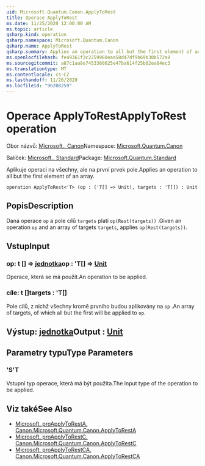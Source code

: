 ```yaml
---
uid: Microsoft.Quantum.Canon.ApplyToRest
title: Operace ApplyToRest
ms.date: 11/25/2020 12:00:00 AM
ms.topic: article
qsharp.kind: operation
qsharp.namespace: Microsoft.Quantum.Canon
qsharp.name: ApplyToRest
qsharp.summary: Applies an operation to all but the first element of an array.
ms.openlocfilehash: fe49361f3c2259960eaa58d47df9b69b30b572a8
ms.sourcegitcommit: a87c1aa8e7453360025e47ba614f25b02ea84ec3
ms.translationtype: MT
ms.contentlocale: cs-CZ
ms.lasthandoff: 11/26/2020
ms.locfileid: "96208259"
---
```

# <a name="applytorest-operation"></a><span data-ttu-id="3b2bb-102">Operace ApplyToRest</span><span class="sxs-lookup"><span data-stu-id="3b2bb-102">ApplyToRest operation</span></span>

<span data-ttu-id="3b2bb-103">Obor názvů: [Microsoft.. Canon](xref:Microsoft.Quantum.Canon)</span><span class="sxs-lookup"><span data-stu-id="3b2bb-103">Namespace: [Microsoft.Quantum.Canon](xref:Microsoft.Quantum.Canon)</span></span>

<span data-ttu-id="3b2bb-104">Balíček: [Microsoft.. Standard](https://nuget.org/packages/Microsoft.Quantum.Standard)</span><span class="sxs-lookup"><span data-stu-id="3b2bb-104">Package: [Microsoft.Quantum.Standard](https://nuget.org/packages/Microsoft.Quantum.Standard)</span></span>


<span data-ttu-id="3b2bb-105">Aplikuje operaci na všechny, ale na první prvek pole.</span><span class="sxs-lookup"><span data-stu-id="3b2bb-105">Applies an operation to all but the first element of an array.</span></span>

```qsharp
operation ApplyToRest<'T> (op : ('T[] => Unit), targets : 'T[]) : Unit
```


## <a name="description"></a><span data-ttu-id="3b2bb-106">Popis</span><span class="sxs-lookup"><span data-stu-id="3b2bb-106">Description</span></span>

<span data-ttu-id="3b2bb-107">Daná operace `op` a pole cílů `targets` platí `op(Rest(targets))` .</span><span class="sxs-lookup"><span data-stu-id="3b2bb-107">Given an operation `op` and an array of targets `targets`, applies `op(Rest(targets))`.</span></span>

## <a name="input"></a><span data-ttu-id="3b2bb-108">Vstup</span><span class="sxs-lookup"><span data-stu-id="3b2bb-108">Input</span></span>

### <a name="op--t--unit"></a><span data-ttu-id="3b2bb-109">op: t [] => [jednotka](xref:microsoft.quantum.lang-ref.unit)</span><span class="sxs-lookup"><span data-stu-id="3b2bb-109">op : 'T[] => [Unit](xref:microsoft.quantum.lang-ref.unit)</span></span> 

<span data-ttu-id="3b2bb-110">Operace, která se má použít.</span><span class="sxs-lookup"><span data-stu-id="3b2bb-110">An operation to be applied.</span></span>


### <a name="targets--t"></a><span data-ttu-id="3b2bb-111">cíle: t []</span><span class="sxs-lookup"><span data-stu-id="3b2bb-111">targets : 'T[]</span></span>

<span data-ttu-id="3b2bb-112">Pole cílů, z nichž všechny kromě prvního budou aplikovány na `op` .</span><span class="sxs-lookup"><span data-stu-id="3b2bb-112">An array of targets, of which all but the first will be applied to `op`.</span></span>



## <a name="output--unit"></a><span data-ttu-id="3b2bb-113">Výstup: [jednotka](xref:microsoft.quantum.lang-ref.unit)</span><span class="sxs-lookup"><span data-stu-id="3b2bb-113">Output : [Unit](xref:microsoft.quantum.lang-ref.unit)</span></span>



## <a name="type-parameters"></a><span data-ttu-id="3b2bb-114">Parametry typu</span><span class="sxs-lookup"><span data-stu-id="3b2bb-114">Type Parameters</span></span>

### <a name="t"></a><span data-ttu-id="3b2bb-115">'S</span><span class="sxs-lookup"><span data-stu-id="3b2bb-115">'T</span></span>

<span data-ttu-id="3b2bb-116">Vstupní typ operace, která má být použita.</span><span class="sxs-lookup"><span data-stu-id="3b2bb-116">The input type of the operation to be applied.</span></span>

## <a name="see-also"></a><span data-ttu-id="3b2bb-117">Viz také</span><span class="sxs-lookup"><span data-stu-id="3b2bb-117">See Also</span></span>

- [<span data-ttu-id="3b2bb-118">Microsoft. proApplyToRestA. Canon.</span><span class="sxs-lookup"><span data-stu-id="3b2bb-118">Microsoft.Quantum.Canon.ApplyToRestA</span></span>](xref:Microsoft.Quantum.Canon.ApplyToRestA)
- [<span data-ttu-id="3b2bb-119">Microsoft. proApplyToRestC. Canon.</span><span class="sxs-lookup"><span data-stu-id="3b2bb-119">Microsoft.Quantum.Canon.ApplyToRestC</span></span>](xref:Microsoft.Quantum.Canon.ApplyToRestC)
- [<span data-ttu-id="3b2bb-120">Microsoft. proApplyToRestCA. Canon.</span><span class="sxs-lookup"><span data-stu-id="3b2bb-120">Microsoft.Quantum.Canon.ApplyToRestCA</span></span>](xref:Microsoft.Quantum.Canon.ApplyToRestCA)